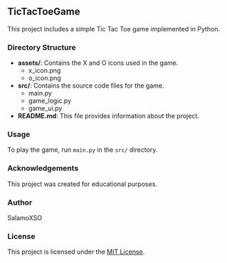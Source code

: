 
## TicTacToeGame

This project includes a simple Tic Tac Toe game implemented in Python.

### Directory Structure

- **assets/**: Contains the X and O icons used in the game.
  - x_icon.png
  - o_icon.png
- **src/**: Contains the source code files for the game.
  - main.py
  - game_logic.py
  - game_ui.py
- **README.md**: This file provides information about the project.

### Usage

To play the game, run `main.py` in the `src/` directory.

### Acknowledgements

This project was created for educational purposes.

### Author

SalamoXSO

### License

This project is licensed under the [MIT License](https://opensource.org/licenses/MIT).

